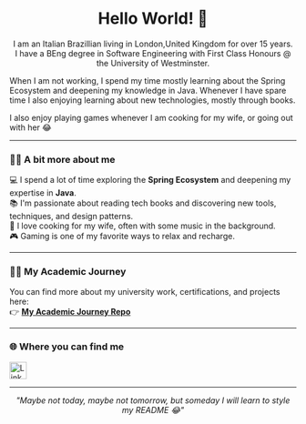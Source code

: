 <h1 align="center">Hello World! 👋</h1>

<p align="center">
 I am an Italian Brazillian living in London,United Kingdom for over 15 years. <br>
  I have a BEng degree in Software Engineering with First Class Honours @ the University of Westminster.
</p>

<p align="center">

When I am not working, I spend my time mostly learning about the Spring Ecosystem and deepening my knowledge in Java. Whenever I have spare time I also enjoying learning about new technologies, mostly through books.

I also enjoy playing games whenever I am cooking for my wife, or going out with her 😂
</p>

---

### 👨‍💻 A bit more about me

💻 I spend a lot of time exploring the **Spring Ecosystem** and deepening my expertise in **Java**.  
📚 I'm passionate about reading tech books and discovering new tools, techniques, and design patterns.  
🍳 I love cooking for my wife, often with some music in the background.  
🎮 Gaming is one of my favorite ways to relax and recharge.  


---

### 👨‍🎓 My Academic Journey

You can find more about my university work, certifications, and projects here:  
👉 [**My Academic Journey Repo**](https://github.com/brenobaise/my-academic-journey.git)

---

### 🌐 Where you can find me

<p align="left">
  <a href="https://linkedin.com/in/brenobaise" target="_blank">
    <img src="https://img.shields.io/badge/-LinkedIn-0077B5?style=flat-square&logo=Linkedin&logoColor=white" alt="LinkedIn" height="30" />
  </a>
</p>

---

<p align="center">
  <em>"Maybe not today, maybe not tomorrow, but someday I will learn to style my README 😂"</em>
</p>
